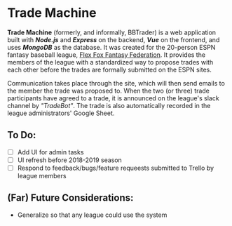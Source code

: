 Trade Machine
===

**Trade Machine** (formerly, and informally, BBTrader) is a web application built with **_Node.js_** and **_Express_** on the backend, **_Vue_** on the frontend, and uses **_MongoDB_** as the database.
It was created for the 20-person ESPN fantasy baseball league, [Flex Fox Fantasy Federation](http://flexfoxfantasy.com/). It provides the members of the league with a standardized way to propose trades with each other before the trades are formally submitted on the ESPN sites. 

Communication takes place through the site, which will then send emails to the member the trade was proposed to. When the two (or three) trade participants have agreed to a trade, it is announced on the league's slack channel by _"TradeBot"_. The trade is also automatically recorded in the league administrators' Google Sheet.


To Do:
---
- [ ] Add UI for admin tasks
- [ ] UI refresh before 2018-2019 season
- [ ] Respond to feedback/bugs/feature requeests submitted to Trello by league members

(Far) Future Considerations:
---
- Generalize so that any league could use the system
